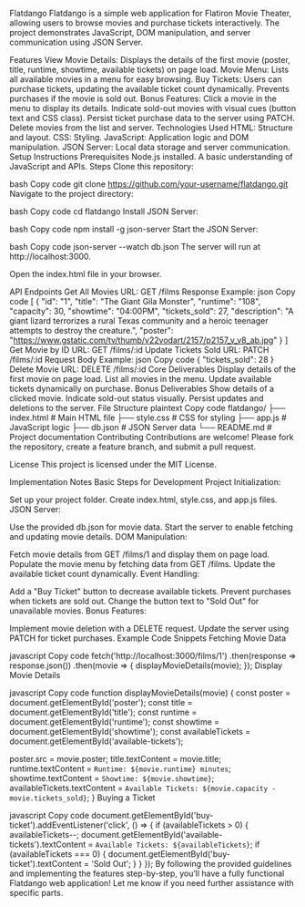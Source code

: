 Flatdango
Flatdango is a simple web application for Flatiron Movie Theater, allowing users to browse movies and purchase tickets interactively. The project demonstrates JavaScript, DOM manipulation, and server communication using JSON Server.

Features
View Movie Details: Displays the details of the first movie (poster, title, runtime, showtime, available tickets) on page load.
Movie Menu: Lists all available movies in a menu for easy browsing.
Buy Tickets: Users can purchase tickets, updating the available ticket count dynamically. Prevents purchases if the movie is sold out.
Bonus Features:
Click a movie in the menu to display its details.
Indicate sold-out movies with visual cues (button text and CSS class).
Persist ticket purchase data to the server using PATCH.
Delete movies from the list and server.
Technologies Used
HTML: Structure and layout.
CSS: Styling.
JavaScript: Application logic and DOM manipulation.
JSON Server: Local data storage and server communication.
Setup Instructions
Prerequisites
Node.js installed.
A basic understanding of JavaScript and APIs.
Steps
Clone this repository:

bash
Copy code
git clone https://github.com/your-username/flatdango.git
Navigate to the project directory:

bash
Copy code
cd flatdango
Install JSON Server:

bash
Copy code
npm install -g json-server
Start the JSON Server:

bash
Copy code
json-server --watch db.json
The server will run at http://localhost:3000.

Open the index.html file in your browser.

API Endpoints
Get All Movies
URL: GET /films
Response Example:
json
Copy code
[
  {
    "id": "1",
    "title": "The Giant Gila Monster",
    "runtime": "108",
    "capacity": 30,
    "showtime": "04:00PM",
    "tickets_sold": 27,
    "description": "A giant lizard terrorizes a rural Texas community and a heroic teenager attempts to destroy the creature.",
    "poster": "https://www.gstatic.com/tv/thumb/v22vodart/2157/p2157_v_v8_ab.jpg"
  }
]
Get Movie by ID
URL: GET /films/:id
Update Tickets Sold
URL: PATCH /films/:id
Request Body Example:
json
Copy code
{
  "tickets_sold": 28
}
Delete Movie
URL: DELETE /films/:id
Core Deliverables
Display details of the first movie on page load.
List all movies in the menu.
Update available tickets dynamically on purchase.
Bonus Deliverables
Show details of a clicked movie.
Indicate sold-out status visually.
Persist updates and deletions to the server.
File Structure
plaintext
Copy code
flatdango/
├── index.html      # Main HTML file
├── style.css       # CSS for styling
├── app.js          # JavaScript logic
├── db.json         # JSON Server data
└── README.md       # Project documentation
Contributing
Contributions are welcome! Please fork the repository, create a feature branch, and submit a pull request.

License
This project is licensed under the MIT License.

Implementation Notes
Basic Steps for Development
Project Initialization:

Set up your project folder.
Create index.html, style.css, and app.js files.
JSON Server:

Use the provided db.json for movie data.
Start the server to enable fetching and updating movie details.
DOM Manipulation:

Fetch movie details from GET /films/1 and display them on page load.
Populate the movie menu by fetching data from GET /films.
Update the available ticket count dynamically.
Event Handling:

Add a "Buy Ticket" button to decrease available tickets.
Prevent purchases when tickets are sold out.
Change the button text to "Sold Out" for unavailable movies.
Bonus Features:

Implement movie deletion with a DELETE request.
Update the server using PATCH for ticket purchases.
Example Code Snippets
Fetching Movie Data

javascript
Copy code
fetch('http://localhost:3000/films/1')
  .then(response => response.json())
  .then(movie => {
    displayMovieDetails(movie);
  });
Display Movie Details

javascript
Copy code
function displayMovieDetails(movie) {
  const poster = document.getElementById('poster');
  const title = document.getElementById('title');
  const runtime = document.getElementById('runtime');
  const showtime = document.getElementById('showtime');
  const availableTickets = document.getElementById('available-tickets');

  poster.src = movie.poster;
  title.textContent = movie.title;
  runtime.textContent = `Runtime: ${movie.runtime} minutes`;
  showtime.textContent = `Showtime: ${movie.showtime}`;
  availableTickets.textContent = `Available Tickets: ${movie.capacity - movie.tickets_sold}`;
}
Buying a Ticket

javascript
Copy code
document.getElementById('buy-ticket').addEventListener('click', () => {
  if (availableTickets > 0) {
    availableTickets--;
    document.getElementById('available-tickets').textContent = `Available Tickets: ${availableTickets}`;
    if (availableTickets === 0) {
      document.getElementById('buy-ticket').textContent = 'Sold Out';
    }
  }
});
By following the provided guidelines and implementing the features step-by-step, you’ll have a fully functional Flatdango web application! Let me know if you need further assistance with specific parts.
